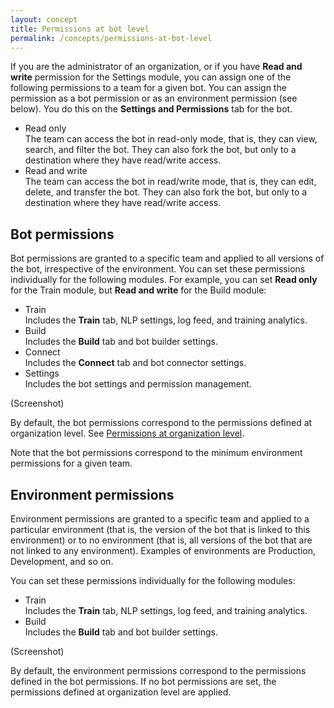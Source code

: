 ```yaml
---
layout: concept
title: Permissions at bot level
permalink: /concepts/permissions-at-bot-level
---
```


If you are the administrator of an organization, or if you have **Read and write** permission for the Settings module, you can assign one of the following permissions to a team for a given bot. You can assign the permission as a bot permission or as an environment permission (see below). You do this on the **Settings and Permissions** tab for the bot.

- Read only  
  The team can access the bot in read-only mode, that is, they can view, search, and filter the bot. They can also fork the bot, but only to a destination where they have read/write access.  
- Read and write  
  The team can access the bot in read/write mode, that is, they can edit, delete, and transfer the bot. They can also fork the bot, but only to a destination where they have read/write access.  

## Bot permissions
Bot permissions are granted to a specific team and applied to all versions of the bot, irrespective of the environment.
You can set these permissions individually for the following modules. For example, you can set **Read only** for the Train module, but **Read and write** for the Build module:

- Train  
  Includes the **Train** tab, NLP settings, log feed, and training analytics.  
- Build  
  Includes the **Build** tab and bot builder settings.  
- Connect  
  Includes the **Connect** tab and bot connector settings.  
- Settings  
  Includes the bot settings and permission management.  

(Screenshot)

By default, the bot permissions correspond to the permissions defined at organization level. See [Permissions at organization level](https://cai.tools.sap/docs/concepts/permissions-at-organization-level).

Note that the bot permissions correspond to the minimum environment permissions for a given team.

## Environment permissions

Environment permissions are granted to a specific team and applied to a particular environment (that is, the version of the bot that is linked to this environment) or to no environment (that is, all versions of the bot that are not linked to any environment). Examples of environments are Production, Development, and so on.

You can set these permissions individually for the following modules:

- Train  
  Includes the **Train** tab, NLP settings, log feed, and training analytics.  
- Build  
  Includes the **Build** tab and bot builder settings.  

(Screenshot)

By default, the environment permissions correspond to the permissions defined in the bot permissions. If no bot permissions are set, the permissions defined at organization level are applied.

